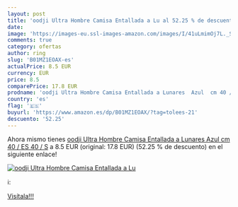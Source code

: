 ```yaml
---
layout: post
title: 'oodji Ultra Hombre Camisa Entallada a Lu al 52.25 % de descuento'
date: 
image: 'https://images-eu.ssl-images-amazon.com/images/I/41uLmimOj7L._SL200_.jpg'
comments: true
category: ofertas
author: ring
slug: 'B01MZ1EOAX-es'
actualPrice: 8.5 EUR
currency: EUR
price: 8.5
comparePrice: 17.8 EUR
prodname: 'oodji Ultra Hombre Camisa Entallada a Lunares  Azul  сm 40 / ES 40 / S'
country: 'es'
flag: '🇪🇸'
buyurl: 'https://www.amazon.es/dp/B01MZ1EOAX/?tag=tolees-21'
descuento: '52.25'
---
```


Ahora mismo tienes [oodji Ultra Hombre Camisa Entallada a Lunares  Azul  сm 40 / ES 40 / S](https://www.amazon.es/dp/B01MZ1EOAX/?tag=tolees-21) a 8.5 EUR (original: 17.8 EUR) (52.25 %  de descuento) en el siguiente enlace!

[![oodji Ultra Hombre Camisa Entallada a Lu](https://images-eu.ssl-images-amazon.com/images/I/41uLmimOj7L._SL200_.jpg)](https://www.amazon.es/dp/B01MZ1EOAX/?tag=tolees-21)

ℹ️:


[Visítala!!!](https://www.amazon.es/dp/B01MZ1EOAX/?tag=tolees-21)

